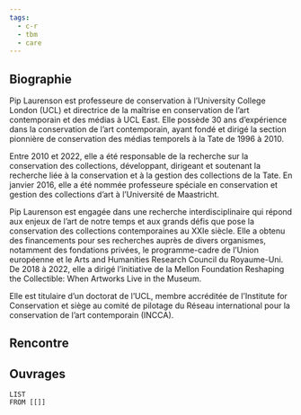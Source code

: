 ```yaml
---
tags:
  - c-r
  - tbm
  - care
---
```

## Biographie 

Pip Laurenson est professeure de conservation à l’University College London (UCL) et directrice de la maîtrise en conservation de l’art contemporain et des médias à UCL East. Elle possède 30 ans d’expérience dans la conservation de l’art contemporain, ayant fondé et dirigé la section pionnière de conservation des médias temporels à la Tate de 1996 à 2010.

Entre 2010 et 2022, elle a été responsable de la recherche sur la conservation des collections, développant, dirigeant et soutenant la recherche liée à la conservation et à la gestion des collections de la Tate. En janvier 2016, elle a été nommée professeure spéciale en conservation et gestion des collections d’art à l’Université de Maastricht.

Pip Laurenson est engagée dans une recherche interdisciplinaire qui répond aux enjeux de l’art de notre temps et aux grands défis que pose la conservation des collections contemporaines au XXIe siècle. Elle a obtenu des financements pour ses recherches auprès de divers organismes, notamment des fondations privées, le programme-cadre de l’Union européenne et le Arts and Humanities Research Council du Royaume-Uni. De 2018 à 2022, elle a dirigé l’initiative de la Mellon Foundation Reshaping the Collectible: When Artworks Live in the Museum.

Elle est titulaire d’un doctorat de l’UCL, membre accréditée de l’Institute for Conservation et siège au comité de pilotage du Réseau international pour la conservation de l’art contemporain (INCCA).

## Rencontre 

## Ouvrages 
```dataview 
LIST
FROM [[]]
```